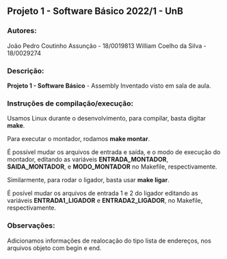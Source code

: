 ## Projeto 1 - Software Básico 2022/1 - UnB

### Autores:

João Pedro Coutinho Assunção - 18/0019813
William Coelho da Silva - 18/0029274

### Descrição:

**Projeto 1 - Software Básico** - Assembly Inventado visto em sala de aula.

### Instruções de compilação/execução:

Usamos Linux durante o desenvolvimento, para compilar, basta digitar **make**.

Para executar o montador, rodamos **make montar**.

É possível mudar os arquivos de entrada e saída, e o modo de execução do montador, editando as variáveis **ENTRADA_MONTADOR**, **SAIDA_MONTADOR**, e **MODO_MONTADOR** no Makefile, respectivamente.

Similarmente, para rodar o ligador, basta usar **make ligar**.

É posível mudar os arquivos de entrada 1 e 2 do ligador editando as variáveis **ENTRADA1_LIGADOR** e **ENTRADA2_LIGADOR**, no Makefile, respectivamente.

### Observações:

Adicionamos informações de realocação do tipo lista de endereços, nos arquivos objeto com begin e end.
